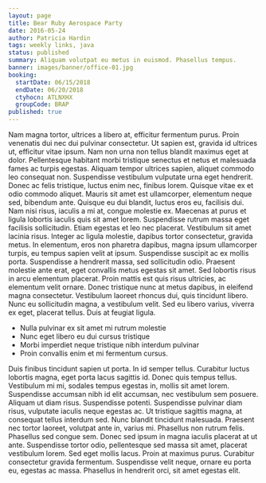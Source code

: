 ```yaml
---
layout: page
title: Bear Ruby Aerospace Party
date: 2016-05-24
author: Patricia Hardin
tags: weekly links, java
status: published
summary: Aliquam volutpat eu metus in euismod. Phasellus tempus.
banner: images/banner/office-01.jpg
booking:
  startDate: 06/15/2018
  endDate: 06/20/2018
  ctyhocn: ATLNXHX
  groupCode: BRAP
published: true
---
```

Nam magna tortor, ultrices a libero at, efficitur fermentum purus. Proin venenatis dui nec dui pulvinar consectetur. Ut sapien est, gravida id ultrices ut, efficitur vitae ipsum. Nam non urna non tellus blandit maximus eget at dolor. Pellentesque habitant morbi tristique senectus et netus et malesuada fames ac turpis egestas. Aliquam tempor ultrices sapien, aliquet commodo leo consequat non. Suspendisse vestibulum vulputate urna eget hendrerit. Donec ac felis tristique, luctus enim nec, finibus lorem. Quisque vitae ex et odio commodo aliquet. Mauris sit amet est ullamcorper, elementum neque sed, bibendum ante. Quisque eu dui blandit, luctus eros eu, facilisis dui. Nam nisi risus, iaculis a mi at, congue molestie ex. Maecenas at purus et ligula lobortis iaculis quis sit amet lorem. Suspendisse rutrum massa eget facilisis sollicitudin.
Etiam egestas et leo nec placerat. Vestibulum sit amet lacinia risus. Integer ac ligula molestie, dapibus tortor consectetur, gravida metus. In elementum, eros non pharetra dapibus, magna ipsum ullamcorper turpis, eu tempus sapien velit at ipsum. Suspendisse suscipit ac ex mollis porta. Suspendisse a hendrerit massa, sed sollicitudin odio. Praesent molestie ante erat, eget convallis metus egestas sit amet. Sed lobortis risus in arcu elementum placerat. Proin mattis est quis risus ultricies, ac elementum velit ornare. Donec tristique nunc at metus dapibus, in eleifend magna consectetur. Vestibulum laoreet rhoncus dui, quis tincidunt libero. Nunc eu sollicitudin magna, a vestibulum velit. Sed eu libero varius, viverra ex eget, placerat tellus. Duis at feugiat ligula.

* Nulla pulvinar ex sit amet mi rutrum molestie
* Nunc eget libero eu dui cursus tristique
* Morbi imperdiet neque tristique nibh interdum pulvinar
* Proin convallis enim et mi fermentum cursus.

Duis finibus tincidunt sapien ut porta. In id semper tellus. Curabitur luctus lobortis magna, eget porta lacus sagittis id. Donec quis tempus tellus. Vestibulum mi mi, sodales tempus egestas in, mollis sit amet lorem. Suspendisse accumsan nibh id elit accumsan, nec vestibulum sem posuere. Aliquam ut diam risus. Suspendisse potenti. Suspendisse pulvinar diam risus, vulputate iaculis neque egestas ac. Ut tristique sagittis magna, at consequat tellus interdum sed. Nunc blandit tincidunt malesuada. Praesent nec tortor laoreet, volutpat ante in, varius mi. Phasellus non rutrum felis. Phasellus sed congue sem.
Donec sed ipsum in magna iaculis placerat at ut ante. Suspendisse tortor odio, pellentesque sed massa sit amet, placerat vestibulum lorem. Sed eget mollis lacus. Proin at maximus purus. Curabitur consectetur gravida fermentum. Suspendisse velit neque, ornare eu porta eu, egestas ac massa. Phasellus in hendrerit orci, sit amet egestas elit.
